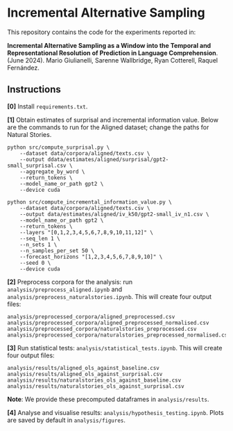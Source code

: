 # Incremental Alternative Sampling

This repository contains the code for the experiments reported in:

**Incremental Alternative Sampling as a Window into the Temporal
and Representational Resolution of Prediction in Language Comprehension**. (June 2024). Mario Giulianelli, Sarenne Wallbridge, Ryan Cotterell, Raquel Fernández. 


## Instructions
**[0]** Install `requirements.txt`.

**[1]** Obtain estimates of surprisal and incremental information value. Below are the commands to run for the Aligned dataset; change the paths for Natural Stories.
```
python src/compute_surprisal.py \
    --dataset data/corpora/aligned/texts.csv \
    --output ddata/estimates/aligned/surprisal/gpt2-small_surprisal.csv \
    --aggregate_by_word \
    --return_tokens \
    --model_name_or_path gpt2 \
    --device cuda

python src/compute_incremental_information_value.py \
    --dataset data/corpora/aligned/texts.csv \
    --output data/estimates/aligned/iv_k50/gpt2-small_iv_n1.csv \
    --model_name_or_path gpt2 \
    --return_tokens \
    --layers "[0,1,2,3,4,5,6,7,8,9,10,11,12]" \
    --seq_len 1 \
    --n_sets 1 \
    --n_samples_per_set 50 \
    --forecast_horizons "[1,2,3,4,5,6,7,8,9,10]" \
    --seed 0 \
    --device cuda
```

**[2]** Preprocess corpora for the analysis: run `analysis/preprocess_aligned.ipynb` and `analysis/preprocess_naturalstories.ipynb`. This will create four output files:
```
analysis/preprocessed_corpora/aligned_preprocessed.csv  
analysis/preprocessed_corpora/aligned_preprocessed_normalised.csv
analysis/preprocessed_corpora/naturalstories_preprocessed.csv
analysis/preprocessed_corpora/naturalstories_preprocessed_normalised.csv
```   

**[3]** Run statistical tests: `analysis/statistical_tests.ipynb`. This will create four output files:
```
analysis/results/aligned_ols_against_baseline.csv
analysis/results/aligned_ols_against_surprisal.csv
analysis/results/naturalstories_ols_against_baseline.csv
analysis/results/naturalstories_ols_against_surprisal.csv
```
**Note**: We provide these precomputed dataframes in `analysis/results`.

**[4]** Analyse and visualise results: `analysis/hypothesis_testing.ipynb`. Plots are saved by default in `analysis/figures`.
